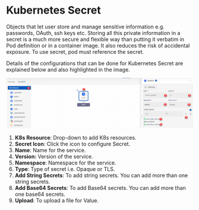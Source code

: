 # Kubernetes Secret

Objects that let user store and manage sensitive information e.g. passwords, OAuth, ssh keys etc. Storing all this private information in a secret is a much more secure and flexible way than putting it verbatim in Pod definition or in a container image. It also reduces the risk of accidental exposure. To use secret, pod must reference the secret. 

Details of the configurations that can be done for Kubernetes Secret are explained below and also highlighted in the image.

![1](imgs/1.jpg)

1. **K8s Resource**: Drop-down to add K8s resources. 
2. **Secret Icon**: Click the icon to configure Secret. 
3. **Name**: Name for the service.
4. **Version:** Version of the service.
5. **Namespace**: Namespace for the service. 
6. **Type**: Type of secret i.e. Opaque or TLS.
7. **Add String Secrets**: To add string secrets. You can add more than one string secrets. 
8. **Add Base64 Secrets**: To add Base64 secrets. You can add more than one base64 secrets.
9. **Upload**: To upload a file for Value. 